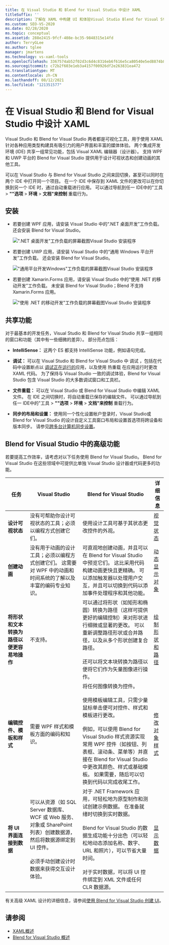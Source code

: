 ```yaml
---
title: 在 Visual Studio 和 Blend for Visual Studio 中设计 XAML
titleSuffix: ''
description: 了解在 XAML 中构建 UI 和体验Visual Studio Blend for Visual Studio可视化设计工具的功能。
ms.custom: SEO-VS-2020
ms.date: 02/28/2020
ms.topic: conceptual
ms.assetid: 288e2415-9fcf-408e-bc35-9848315e14fd
author: TerryGLee
ms.author: tglee
manager: jmartens
ms.technology: vs-xaml-tools
ms.openlocfilehash: 3367574ab52f02d3c6d4c8316eb6f616e5ca80540e5ed8874b8aad60280cd7a2
ms.sourcegitcommit: c72b2f603e1eb3a4157f00926df2e263831ea472
ms.translationtype: MT
ms.contentlocale: zh-CN
ms.lasthandoff: 08/12/2021
ms.locfileid: "121351577"
---
```

# <a name="design-xaml-in-visual-studio-and-blend-for-visual-studio"></a>在 Visual Studio 和 Blend for Visual Studio 中设计 XAML

Visual Studio 和 Blend for Visual Studio 两者都是可视化工具，用于使用 XAML 针对各种应用类型构建具有吸引力的用户界面和丰富的媒体体验。 两个集成开发环境 (IDE) 共享一组常见功能，包括 Visual XAML 编辑器（设计器）。 支持 WPF 和 UWP 平台的 Blend for Visual Studio 提供用于设计可视状态和创建动画的其他工具。

可以在 Visual Studio 与 Blend for Visual Studio 之间来回切换，甚至可以同时在两个 IDE 中打开同一个项目。 在一个 IDE 中保存到 XAML 文件的更改可以在你切换到另一个 IDE 时，通过自动重载进行应用。 可以通过导航到任一 IDE中的"工具  >  **""选项**  >  **环境**  >  **文档"来控制** 重载行为。

## <a name="installation"></a>安装

- 若要创建 WPF 应用，请安装 Visual Studio 中的“.NET 桌面开发”工作负载。 还会安装 Blend for Visual Studio。

     ![".NET 桌面开发"工作负载的屏幕截图Visual Studio 安装程序](../xaml-tools/media/dotnet-desktop-dev-workload.png)

- 若要创建 UWP 应用，请安装 Visual Studio 中的“通用 Windows 平台开发”工作负载。 还会安装 Blend for Visual Studio。

     !["通用平台开发Windows"工作负载的屏幕截图Visual Studio 安装程序](../xaml-tools/media/uwp-workload.png)

- 若要创建 Xamarin.Forms 应用，请安装 Visual Studio 中的“使用 .NET 的移动开发”工作负载。 未安装 Blend for Visual Studio；Blend 不支持 Xamarin.Forms 应用。

     !["使用 .NET 的移动开发"工作负载的屏幕截图Visual Studio 安装程序](../xaml-tools/media/mobile-dev-dotnet-workload.png)

## <a name="shared-capabilities"></a>共享功能

对于最基本的开发任务，Visual Studio 和 Blend for Visual Studio 共享一组相同的窗口和功能（其中有一些细微的差异）。 部分亮点包括：

- **IntelliSense：** 这两个 ES 都支持 IntelliSense 功能，例如语句完成。

- **调试：** 可以在 Visual Studio [](inspect-xaml-properties-while-debugging.md)和 Blend for Visual Studio 中 [](../xaml-tools/debug-xaml-in-blend.md)调试 ，包括在代码中设置断点以 [调试正在运行的](../xaml-tools/xaml-hot-reload.md)应用，以及使用 热重载 在应用运行时更改 XAML 代码。 为了保持与 Visual Studio 一致的调试体验，Blend for Visual Studio 包含 Visual Studio 的大多数调试窗口和工具栏。

- **文件重载：** 可以在 Visual Studio 或 Blend for Visual Studio 中编辑 XAML 文件。 在 IDE 之间切换时，将自动重载已保存的编辑文件。 可以通过导航到任一 IDE中的"工具  >  **""选项**  >  **环境**  >  **文档"来控制** 重载行为。

- **同步的布局和设置：** 使用同一个性化设置帐户登录时，Visual Studio或 Blend for Visual Studio 的设计自定义工具窗口布局和设置首选项将跨设备和版本同步。 请参见[跨多台计算机同步设置](../ide/synchronized-settings-in-visual-studio.md)。

## <a name="advanced-capabilities-in-blend-for-visual-studio"></a>Blend for Visual Studio 中的高级功能

若要提高工作效率，请考虑对以下任务使用 Blend for Visual Studio。 Blend for Visual Studio 在这些领域中可提供比单独 Visual Studio 设计器或代码更多的功能。

| 任务 | Visual Studio | Blend for Visual Studio | 详细信息 |
| - | - | - | - |
| **设计可视状态** | 没有可帮助你设计可视状态的工具；必须以编程方式创建它们。 | 使用设计工具可基于其状态更改控件的外观。 | [视觉状态](modify-the-style-of-objects-in-blend.md#visual-states) |
| **创建动画** |没有用于动画的设计工具；必须以编程方式创建它们。 这需要对 WPF 中的动画和时间系统的了解以及丰富的编码专业知识。|可直观地创建动画，并且可以在 Blend for Visual Studio 中预览它们。 这比采用代码构建动画更快且更精确。 可以添加触发器以处理用户交互，并且可以切换到代码以添加事件处理程序和其他功能。|[动态显示对象](../xaml-tools/animate-objects-in-xaml-designer.md)|
|**将形状和文本转换为路径以便更容易地操作**|不支持。|可以通过将形状（如矩形和椭圆）转换为路径（这样可提供更好的编辑控制）来对形状进行细微或显著的更改。 可以重新调整路径形状或合并路径，以及从多个形状创建复合路径。<br /><br />还可以将文本块转换为路径以便将它们作为矢量图像进行操作。|[绘制形状和路径](../xaml-tools/draw-shapes-and-paths.md)|
|**编辑控件、模板和样式**|需要 WPF 样式和模板方面的编码和知识。|将任何图像转换为控件。<br /><br />使用模板编辑工具，只需少量鼠标单击便可对控件、样式和模板进行更改。<br /><br />例如，可以使用 Blend for Visual Studio 样式资源实现常用 WPF 控件（如按钮、列表框、滚动条、菜单等）并直接在 Blend for Visual Studio 中更改其颜色、样式或基础模板。 如果需要，随后可以切换到代码以完成收尾工作。|[修改对象样式](modify-the-style-of-objects-in-blend.md)|
|**将 UI 界面连接到数据**|可以从资源（如 SQL Server 数据库、WCF 或 Web 服务、对象或 SharePoint 列表）创建数据源，然后将数据源绑定到 UI 控件。<br /><br />必须手动创建设计时数据来获得交互设计体验。|对于 .NET Framework 应用，可轻松地为原型制作和测试创建示例数据。 在准备就绪时切换到实时数据。<br /><br />Blend for Visual Studio 的数据生成功能十分出色（可以轻松地动态添加名称、数字、URL 和照片），可以节省大量时间。<br /><br />对于实时数据，可以将 UI 控件绑定到 XML 文件或任何 CLR 数据源。|[显示数据](display-data-in-blend.md)|

有关高级 XAML 设计的详细信息，请参阅[使用 Blend for Visual Studio 创建 UI](../xaml-tools/creating-a-ui-by-using-blend-for-visual-studio.md)。

## <a name="see-also"></a>请参阅

- [XAML概述](xaml-overview.md)
- [Blend for Visual Studio 概述](creating-a-ui-by-using-blend-for-visual-studio.md)
